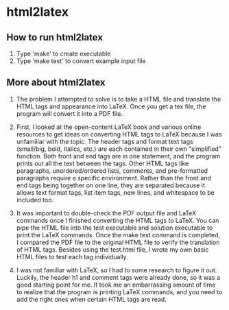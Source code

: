 # html2latex

## How to run html2latex
1. Type 'make' to create executable
2. Type 'make test' to convert example input file 

## More about html2latex
1. The problem I attempted to solve is to take a HTML file and translate the HTML tags and
appearance into LaTeX. Once you get a tex file, the program will convert it into a PDF
file.

2. First, I looked at the open-content LaTeX book and various online resources to get ideas
on converting HTML tags to LaTeX because I was unfamiliar with the topic. The header
tags and format text tags (small/big, bold, italics, etc.) are each contained in their own
“simplified” function. Both front and end tags are in one statement, and the program
prints out all the text between the tags. Other HTML tags like paragraphs, unordered/ordered lists, comments, and pre-formatted
paragraphs require a specific environment. Rather than the front and end tags being
together on one line, they are separated because it allows text format tags, list item tags,
new lines, and whitespace to be included too.


3. It was important to double-check the PDF output file and LaTeX commands once I
finished converting the HTML tags to LaTeX. You can pipe the HTML file into the test
executable and solution executable to print the LaTeX commands. Once the make test
command is completed, I compared the PDF file to the original HTML file to verify the
translation of HTML tags. Besides using the test.html file, I wrote my own basic HTML
files to test each tag individually.


4. I was not familiar with LaTeX, so I had to some research to figure it out. Luckily, the
header h1 and comment tags were already done, so it was a good starting point for me.
It took me an embarrassing amount of time to realize that the program is printing LaTeX
commands, and you need to add the right ones when certain HTML tags are read.
